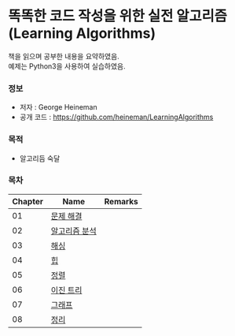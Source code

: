 # 똑똑한 코드 작성을 위한 실전 알고리즘 (Learning Algorithms)

책을 읽으며 공부한 내용을 요약하였음.  
예제는 Python3을 사용하여 실습하였음.
  

### 정보
* 저자 : George Heineman
* 공개 코드 : https://github.com/heineman/LearningAlgorithms


### 목적
* 알고리듬 숙달


### 목차
|Chapter|Name|Remarks|
|---|---|---|
|01|[문제 해결]()||
|02|[알고리즘 분석]()||
|03|[해싱]()||
|04|[힙]()||
|05|[정렬]()||
|06|[이진 트리]()||
|07|[그래프]()||
|08|[정리]()||
